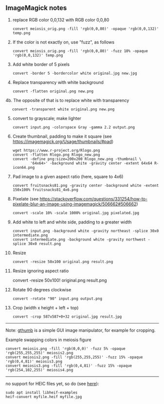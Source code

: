 ## ImageMagick notes

1. replace RGB color 0,0,132 with RGB color 0,0,80

       convert meiosis_orig.png -fill 'rgb(0,0,80)' -opaque 'rgb(0,0,132)' temp.png

2. If the color is not exactly on, use "fuzz", as follows

       convert meiosis_orig.png -fill 'rgb(0,0,80)' -fuzz 10% -opaque 'rgb(0,0,132)' temp.png

3. Add white border of 5 pixels

       convert -border 5 -bordercolor white original.jpg new.jpg

4. Replace transparency with white background

       convert -flatten original.png new.png

4b. The opposite of that is to replace white with transparency

       convert -transparent white original.png new.png

5. convert to grayscale; make lighter

       convert input.png -colorspace Gray -gamma 2.2 output.png

6. Create thumbnail, padding to make it square
   (see <https://imagemagick.org/Usage/thumbnails/#pad>)

       wget https://www.r-project.org/Rlogo.png
       convert -flatten Rlogo.png Rlogo_new.png
       convert -define png:size=200x200 Rlogo_new.png -thumbnail \
               '64x64>' -background white -gravity center -extent 64x64 R-icon64.png

7. Pad image to a given aspect ratio (here, square to 4x6)

       convert fruitsnacks81.png -gravity center -background white -extent 150x100% fruitsnacks81_4x6.png

8. Pixelate (see <https://stackoverflow.com/questions/331254/how-to-pixelate-blur-an-image-using-imagemagick/506662#506662>)

       convert -scale 10% -scale 1000% original.jpg pixelated.jpg

9. Add white to left and white side, padding to a greater width

       convert input.png -background white -gravity northeast -splice 30x0 intermediate.png
       convert intermediate.png -background white -gravity northwest -splice 30x0 result.png

9. Resize

       convert -resize 50x100 original.png result.png

10. Resize ignoring aspect ratio

       convert -resize 50x100\! original.png result.png

11. Rotate 90 degrees clockwise

        convert -rotate "90" input.png output.png

12. Crop (width x height + left + top)

        convert -crop 587x587+0+32 original.jpg result.jpg

---

Note: [gthumb](https://wiki.gnome.org/Apps/Gthumb) is a simple GUI
image manipulator, for example for cropping.

Example swapping colors in meiosis figure

    convert meiosis.png -fill 'rgb(0,0,0)' -fuzz 5% -opaque 'rgb(255,255,255)' meiosis2.png
    convert meiosis2.png -fill 'rgb(255,255,255)' -fuzz 15% -opaque 'rgb(0,4,81)' meiosis3.png
    convert meiosis3.png -fill 'rgb(0,4,81)' -fuzz 15% -opaque 'rgb(254,102,255)' meiosis4.png

---

no support for HEIC files yet, so do (see [here](https://askubuntu.com/a/1108325)):

    sudo apt install libheif-examples
    heif-convert myfile.heif myfile.jpg
